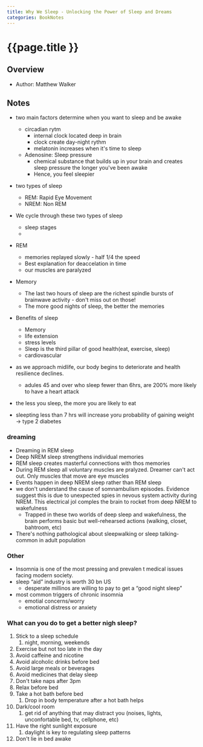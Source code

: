 ```yaml
---
title: Why We Sleep - Unlocking the Power of Sleep and Dreams
categories: BookNotes
---
```


# {{page.title }}

## Overview

* Author: Matthew Walker

## Notes

* two main factors determine when you want to sleep and be awake
    * circadian rytm
        * internal clock located deep in brain
        * clock create day-night rythm
        * melatonin increases when it's time to sleep
    * Adenosine: Sleep pressure
        * chemical substance that builds up in your brain and creates sleep pressure the longer you've been awake
        * Hence, you feel sleepier

* two types of sleep
    * REM: Rapid Eye Movement
    * NREM: Non REM
* We cycle  through these two types of sleep
    * sleep stages
    *
* REM
    * memories replayed slowly - half 1/4 the speed
    * Best explanation for deaccelation in time
    * our muscles are paralyzed
* Memory
    * The last two hours of sleep are the richest spindle bursts of brainwave activity - don't miss out on those!
    * The more good nights of sleep, the better the memories
* Benefits of sleep
    * Memory
    * life extension
    * stress levels
    * Sleep is the third pillar of good health(eat, exercise, sleep)
    * cardiovascular
* as we approach midlife, our body begins to deteriorate and health resilience declines.
    * adules 45 and over who sleep fewer than 6hrs, are 200% more likely to have a heart attack
* the less you sleep, the more you are likely to eat
* sleepting less than 7 hrs will increase yoru probability of gaining weight → type 2 diabetes

### dreaming

* Dreaming in REM sleep
* Deep NREM sleep strengthens individual memories
* REM sleep creates masterful connections with thos memories
* During REM sleep all voluntary muscles are pralyzed. Dreamer can't act out. Only muscles that move are eye muscles
* Events happen in deep NREM sleep rather than REM sleep
* we don't understand the cause of somnambulism episodes. Evidence suggest this is due to unexpected spies in nevous system activity during NREM. This electrical jol comples the brain to rocket from deep NREM to wakefulness
    * Trapped in these two worlds of deep sleep and wakefulness, the brain performs basic but well-rehearsed actions (walking, closet, bahtroom, etc)
* There's nothing pathological about sleepwalking or sleep talking- common in adult population

### Other

* Insomnia is one of the most pressing and prevalen t medical issues facing modern society.
* sleep “aid” industry is worth 30 bn US
    * desperate millinos are willing to pay to get a “good night sleep”
* most common triggers of chronic insomnia
    * emotial concerns/worry
    * emotional distress or anxiety

### What can you do to get a better nigh sleep?

1. Stick to a sleep schedule
    1. night, morning, weekends
2. Exercise but not too late in the day
3. Avoid caffeine and nicotine
4. Avoid alcoholic drinks before bed
5. Avoid large meals or beverages
6. Avoid medicines that delay sleep
7. Don't take naps after 3pm
8. Relax before bed
9. Take a hot bath before bed
    1. Drop in body temperature after a hot bath helps
10. Dark/cool room
    1. get rid of anything that may distract you (noises, lights, unconfortable bed, tv, cellphone, etc)
11. Have the right sunlight exposure
    1. daylight is key to regulating sleep patterns
12. Don't lie in bed awake
